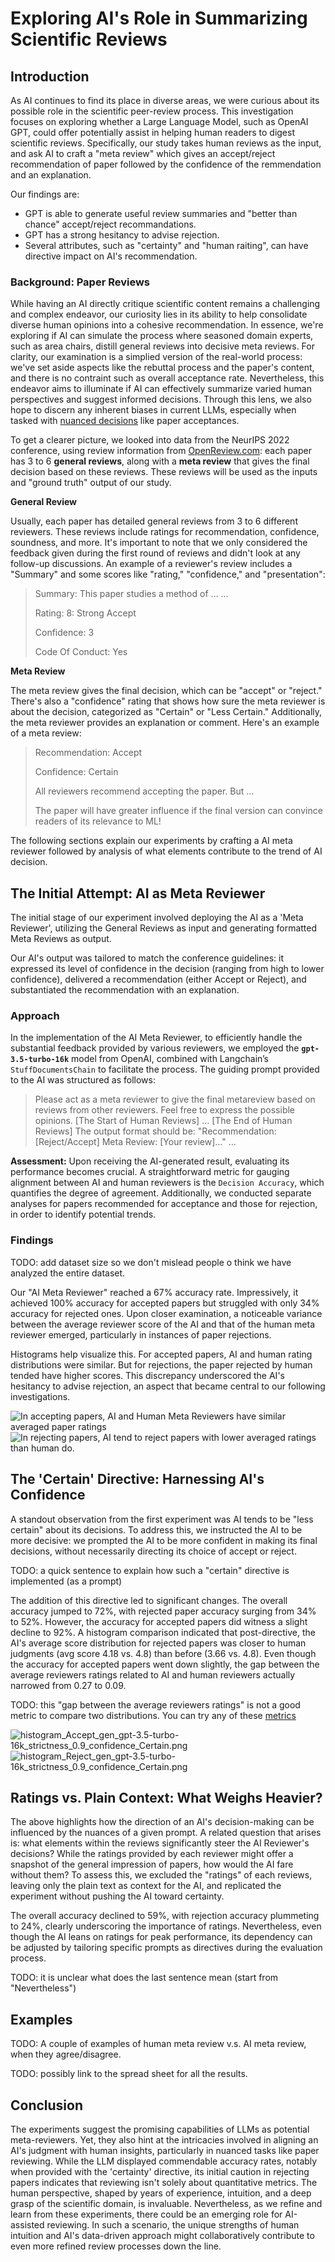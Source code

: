 # Exploring AI's Role in Summarizing Scientific Reviews

## Introduction

As AI continues to find its place in diverse areas, we were curious about its possible role in the scientific peer-review process. This investigation focuses on exploring whether a Large Language Model, such as OpenAI GPT, could offer potentially assist in helping human readers to digest scientific reviews. Specifically, our study takes human reviews as the input, and ask AI to craft a "meta review" which gives an accept/reject recommendation of paper followed by the confidence of the remmendation and an explanation.

Our findings are:

- GPT is able to generate useful review summaries and "better than chance" accept/reject recommandations.
- GPT has a strong hesitancy to advise rejection.
- Several attributes, such as "certainty" and "human raiting", can have directive impact on AI's recommendation.

### Background: Paper Reviews

While having an AI directly critique scientific content remains a challenging and complex endeavor, our curiosity lies in its ability to help consolidate diverse human opinions into a cohesive recommendation. In essence, we're exploring if AI can simulate the process where seasoned domain experts, such as area chairs, distill general reviews into decisive meta reviews. For clarity, our examination is a simplied version of the real-world process: we've set aside aspects like the rebuttal process and the paper's content, and there is no contraint such as overall acceptance rate. Nevertheless, this endeavor aims to illuminate if AI can effectively summarize varied human perspectives and suggest informed decisions. Through this lens, we also hope to discern any inherent biases in current LLMs, especially when tasked with [nuanced decisions](https://blog.neurips.cc/2021/12/08/the-neurips-2021-consistency-experiment/) like paper acceptances.

To get a clearer picture, we looked into data from the NeurIPS 2022 conference, using review information from [OpenReview.com](http://openreview.com/): each paper has 3 to 6 **general reviews**, along with a **meta review** that gives the final decision based on these reviews. These reviews will be used as the inputs and "ground truth" output of our study.

**General Review**

Usually, each paper has detailed general reviews from 3 to 6 different reviewers. These reviews include ratings for recommendation, confidence, soundness, and more. It's important to note that we only considered the feedback given during the first round of reviews and didn't look at any follow-up discussions. An example of a reviewer's review includes a "Summary" and some scores like "rating," "confidence," and "presentation":

> Summary: This paper studies a method of …
> …
>
> Rating: 8: Strong Accept
>
> Confidence: 3
>
> Code Of Conduct: Yes

**Meta Review**

The meta review gives the final decision, which can be "accept" or "reject." There's also a "confidence" rating that shows how sure the meta reviewer is about the decision, categorized as "Certain" or "Less Certain." Additionally, the meta reviewer provides an explanation or comment. Here's an example of a meta review:

> Recommendation: Accept
>
> Confidence: Certain
>
> All reviewers recommend accepting the paper. But …
>
> The paper will have greater influence if the final version can convince readers of its relevance to ML!

The following sections explain our experiments by crafting a AI meta reviewer followed by analysis of what elements contribute to the trend of AI decision.

## The Initial Attempt: AI as Meta Reviewer

The initial stage of our experiment involved deploying the AI as a 'Meta Reviewer', utilizing the General Reviews as input and generating formatted Meta Reviews as output.

Our AI's output was tailored to match the conference guidelines: it expressed its level of confidence in the decision (ranging from high to lower confidence), delivered a recommendation (either Accept or Reject), and substantiated the recommendation with an explanation.

### Approach

In the implementation of the AI Meta Reviewer, to efficiently handle the substantial feedback provided by various reviewers, we employed the **`gpt-3.5-turbo-16k`** model from OpenAI, combined with Langchain’s `StuffDocumentsChain` to facilitate the process. The guiding prompt provided to the AI was structured as follows:

> Please act as a meta reviewer to give the final metareview based on reviews from other reviewers. Feel free to express the possible opinions.
> [The Start of Human Reviews]
> …
> [The End of Human Reviews]
> The output format should be:
> "Recommendation: [Reject/Accept] Meta Review: [Your review]…"
> …

**Assessment:** Upon receiving the AI-generated result, evaluating its performance becomes crucial. A straightforward metric for gauging alignment between AI and human reviewers is the `Decision Accuracy`, which quantifies the degree of agreement. Additionally, we conducted separate analyses for papers recommended for acceptance and those for rejection, in order to identify potential trends.

### Findings

TODO: add dataset size so we don't mislead people o think we have analyzed the entire dataset.

Our "AI Meta Reviewer" reached a 67% accuracy rate. Impressively, it achieved 100% accuracy for accepted papers but struggled with only 34% accuracy for rejected ones. Upon closer examination, a noticeable variance between the average reviewer score of the AI and that of the human meta reviewer emerged, particularly in instances of paper rejections.

Histograms help visualize this. For accepted papers, AI and human rating distributions were similar. But for rejections, the paper rejected by human tended have higher scores. This discrepancy underscored the AI's hesitancy to advise rejection, an aspect that became central to our following investigations.

![In accepting papers, AI and Human Meta Reviewers have similar averaged paper ratings](cache/histogram_Accept_gen_gpt-3.5-turbo-16k.png) ![In rejecting papers, AI tend to reject papers with lower averaged ratings than human do.](cache/histogram_Reject_gen_gpt-3.5-turbo-16k.png)

## **The 'Certain' Directive: Harnessing AI's Confidence**

A standout observation from the first experiment was AI tends to be "less certain" about its decisions. To address this, we instructed the AI to be more decisive: we prompted the AI to be more confident in making its final decisions, without necessarily directing its choice of accept or reject.

TODO: a quick sentence to explain how such a "certain" directive is implemented (as a prompt)

The addition of this directive led to significant changes. The overall accuracy jumped to 72%, with rejected paper accuracy surging from 34% to 52%. However, the accuracy for accepted papers did witness a slight decline to 92%. A histogram comparison indicated that post-directive, the AI's average score distribution for rejected papers was closer to human judgments (avg score 4.18 vs. 4.8) than before (3.66 vs. 4.8). Even though the accuracy for accepted papers went down slightly, the gap between the average reviewers ratings related to AI and human reviewers actually narrowed from 0.27 to 0.09.

TODO: this "gap between the average reviewers ratings" is not a good metric to compare two distributions. You can try any of these [metrics](https://safjan.com/metrics-to-compare-histograms/#:~:text=There%20are%20other%20metrics%20such,to%20compare%20histograms%20as%20well.)

![histogram_Accept_gen_gpt-3.5-turbo-16k_strictness_0.9_confidence_Certain.png](cache/histogram_Accept_gen_gpt-3.5-turbo-16k_strictness_0.9_confidence_Certain.png) ![histogram_Reject_gen_gpt-3.5-turbo-16k_strictness_0.9_confidence_Certain.png](cache/histogram_Reject_gen_gpt-3.5-turbo-16k_strictness_0.9_confidence_Certain.png)

## Ratings vs. Plain Context: What Weighs Heavier?

The above highlights how the direction of an AI's decision-making can be influenced by the nuances of a given prompt. A related question that arises is: what elements within the reviews significantly steer the AI Reviewer's decisions? While the ratings provided by each reviewer might offer a snapshot of the general impression of papers, how would the AI fare without them? To assess this, we excluded the "ratings" of each reviews, leaving only the plain text as context for the AI, and replicated the experiment without pushing the AI toward certainty.

The overall accuracy declined to 59%, with rejection accuracy plummeting to 24%, clearly underscoring the importance of ratings. Nevertheless, even though the AI leans on ratings for peak performance, its dependency can be adjusted by tailoring specific prompts as directives during the evaluation process.

TODO: it is unclear what does the last sentence mean (start from "Nevertheless")

## Examples

TODO: A couple of examples of human meta review v.s. AI meta review, when they agree/disagree.

TODO: possibly link to the spread sheet for all the results.

## **Conclusion**

The experiments suggest the promising capabilities of LLMs as potential meta-reviewers. Yet, they also hint at the intricacies involved in aligning an AI's judgment with human insights, particularly in nuanced tasks like paper reviewing. While the LLM displayed commendable accuracy rates, notably when provided with the 'certainty' directive, its initial caution in rejecting papers indicates that reviewing isn't solely about quantitative metrics. The human perspective, shaped by years of experience, intuition, and a deep grasp of the scientific domain, is invaluable. Nevertheless, as we refine and learn from these experiments, there could be an emerging role for AI-assisted reviewing. In such a scenario, the unique strengths of human intuition and AI's data-driven approach might collaboratively contribute to even more refined review processes down the line.
